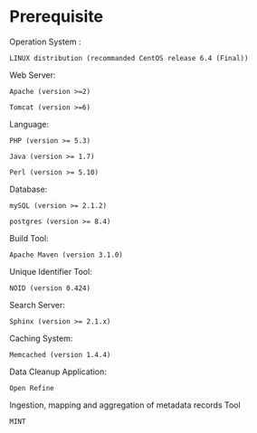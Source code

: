 Prerequisite
===

Operation System : 
	
	LINUX distribution (recommanded CentOS release 6.4 (Final)) 

Web Server: 
	
    Apache (version >=2)
	
    Tomcat (version >=6)

Language:
	
	PHP (version >= 5.3)

	Java (version >= 1.7)
	
	Perl (version >= 5.10)

Database:

	mySQL (version >= 2.1.2)

	postgres (version >= 8.4)


Build Tool:

	Apache Maven (version 3.1.0)

Unique Identifier Tool:
	
	NOID (version 0.424)

Search Server:

	Sphinx (version >= 2.1.x)

Caching System:

	Memcached (version 1.4.4)

Data Cleanup Application:

	Open Refine

Ingestion, mapping and aggregation of metadata records Tool
	
	MINT



